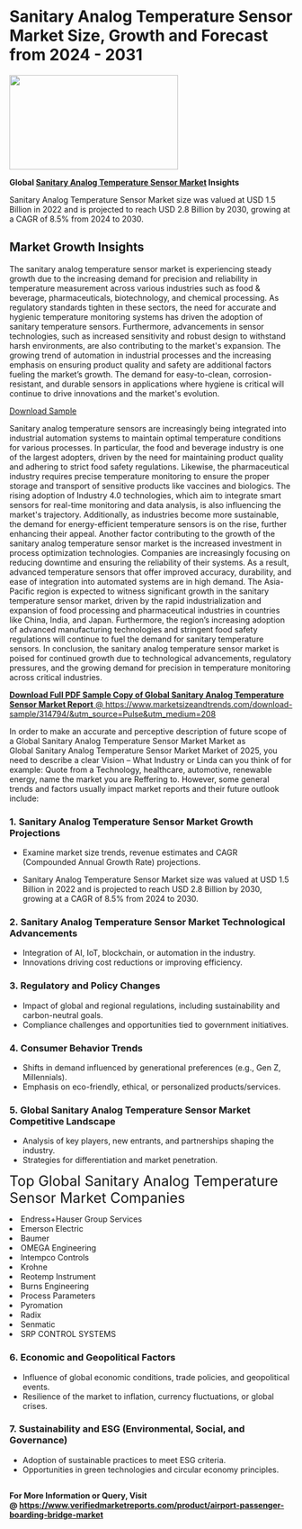 <H1>Sanitary Analog Temperature Sensor Market Size, Growth and Forecast from 2024 - 2031</H1><img class="aligncenter size-medium wp-image-584254" src="https://thirdeyenews.in/wp-content/uploads/2024/09/Global-Market-Research-300x168.jpeg" alt="" width="300" height="168" /><p><strong>Global&nbsp;<a href="https://www.marketsizeandtrends.com/download-sample/314794/&amp;utm_source=Pulse&amp;utm_medium=208">Sanitary Analog Temperature Sensor Market</a> Insights</strong></p><p>Sanitary Analog Temperature Sensor Market size was valued at USD 1.5 Billion in 2022 and is projected to reach USD 2.8 Billion by 2030, growing at a CAGR of 8.5% from 2024 to 2030.</p><p><h2>Market Growth Insights</h2> <p>The sanitary analog temperature sensor market is experiencing steady growth due to the increasing demand for precision and reliability in temperature measurement across various industries such as food & beverage, pharmaceuticals, biotechnology, and chemical processing. As regulatory standards tighten in these sectors, the need for accurate and hygienic temperature monitoring systems has driven the adoption of sanitary temperature sensors. Furthermore, advancements in sensor technologies, such as increased sensitivity and robust design to withstand harsh environments, are also contributing to the market's expansion. The growing trend of automation in industrial processes and the increasing emphasis on ensuring product quality and safety are additional factors fueling the market’s growth. The demand for easy-to-clean, corrosion-resistant, and durable sensors in applications where hygiene is critical will continue to drive innovations and the market's evolution.</p> <p><a href="#">Download Sample</a></p> <p>Sanitary analog temperature sensors are increasingly being integrated into industrial automation systems to maintain optimal temperature conditions for various processes. In particular, the food and beverage industry is one of the largest adopters, driven by the need for maintaining product quality and adhering to strict food safety regulations. Likewise, the pharmaceutical industry requires precise temperature monitoring to ensure the proper storage and transport of sensitive products like vaccines and biologics. The rising adoption of Industry 4.0 technologies, which aim to integrate smart sensors for real-time monitoring and data analysis, is also influencing the market's trajectory. Additionally, as industries become more sustainable, the demand for energy-efficient temperature sensors is on the rise, further enhancing their appeal. Another factor contributing to the growth of the sanitary analog temperature sensor market is the increased investment in process optimization technologies. Companies are increasingly focusing on reducing downtime and ensuring the reliability of their systems. As a result, advanced temperature sensors that offer improved accuracy, durability, and ease of integration into automated systems are in high demand. The Asia-Pacific region is expected to witness significant growth in the sanitary temperature sensor market, driven by the rapid industrialization and expansion of food processing and pharmaceutical industries in countries like China, India, and Japan. Furthermore, the region’s increasing adoption of advanced manufacturing technologies and stringent food safety regulations will continue to fuel the demand for sanitary temperature sensors. In conclusion, the sanitary analog temperature sensor market is poised for continued growth due to technological advancements, regulatory pressures, and the growing demand for precision in temperature monitoring across critical industries.</p> <p><a href="#"></p><p><span class=""><strong>Download Full PDF Sample Copy of Global Sanitary Analog Temperature Sensor Market Report</strong> @ <a href="https://www.marketsizeandtrends.com/download-sample/314794/&amp;utm_source=Pulse&amp;utm_medium=208" target="_blank">https://www.marketsizeandtrends.com/download-sample/314794/&amp;utm_source=Pulse&amp;utm_medium=208</a></span></p><p>In order to make an accurate and perceptive description of future scope of a Global&nbsp;Sanitary Analog Temperature Sensor Market Market as Global&nbsp;Sanitary Analog Temperature Sensor Market Market of 2025, you need to describe a clear Vision &ndash; What Industry or Linda can you think of for example: Quote from a Technology, healthcare, automotive, renewable energy, name the market you are Reffering to. However, some general trends and factors usually impact market reports and their future outlook include:</p><h3>1.&nbsp;<strong>Sanitary Analog Temperature Sensor Market Growth Projections</strong></h3><ul><li>Examine market size trends, revenue estimates and CAGR (Compounded Annual Growth Rate) projections.</li><li><p>Sanitary Analog Temperature Sensor Market size was valued at USD 1.5 Billion in 2022 and is projected to reach USD 2.8 Billion by 2030, growing at a CAGR of 8.5% from 2024 to 2030.</p></li></ul><h3>2.&nbsp;<strong>Sanitary Analog Temperature Sensor Market Technological Advancements</strong></h3><ul><li>Integration of AI, IoT, blockchain, or automation in the industry.</li><li>Innovations driving cost reductions or improving efficiency.</li></ul><h3>3.&nbsp;<strong>Regulatory and Policy Changes</strong></h3><ul><li>Impact of global and regional regulations, including sustainability and carbon-neutral goals.</li><li>Compliance challenges and opportunities tied to government initiatives.</li></ul><h3>4.&nbsp;<strong>Consumer Behavior Trends</strong></h3><ul><li>Shifts in demand influenced by generational preferences (e.g., Gen Z, Millennials).</li><li>Emphasis on eco-friendly, ethical, or personalized products/services.</li></ul><h3>5.&nbsp;<strong>Global Sanitary Analog Temperature Sensor Market Competitive Landscape</strong></h3><ul><li>Analysis of key players, new entrants, and partnerships shaping the industry.</li><li>Strategies for differentiation and market penetration.</li></ul><p data-pm-slice="1 1 []"><span style="color: inherit; font-family: inherit; font-size: 25px;">Top Global Sanitary Analog Temperature Sensor Market Companies</span></p><div class="" data-test-id=""><p><li>Endress+Hauser Group Services</li><li> Emerson Electric</li><li> Baumer</li><li> OMEGA Engineering</li><li> Intempco Controls</li><li> Krohne</li><li> Reotemp Instrument</li><li> Burns Engineering</li><li> Process Parameters</li><li> Pyromation</li><li> Radix</li><li> Senmatic</li><li> SRP CONTROL SYSTEMS</li></p></div><h3>6.&nbsp;<strong>Economic and Geopolitical Factors</strong></h3><ul><li>Influence of global economic conditions, trade policies, and geopolitical events.</li><li>Resilience of the market to inflation, currency fluctuations, or global crises.</li></ul><h3>7.&nbsp;<strong>Sustainability and ESG (Environmental, Social, and Governance)</strong></h3><ul><li>Adoption of sustainable practices to meet ESG criteria.</li><li>Opportunities in green technologies and circular economy principles.</li></ul><h2><strong style="font-size: 14px;">For More Information or Query, Visit @&nbsp;</strong><a style="background-color: #ffffff; font-size: 14px;" href="https://www.marketsizeandtrends.com/report/sanitary-analog-temperature-sensor-market/" target="_blank">https://www.verifiedmarketreports.com/product/airport-passenger-boarding-bridge-market</a></h2>
